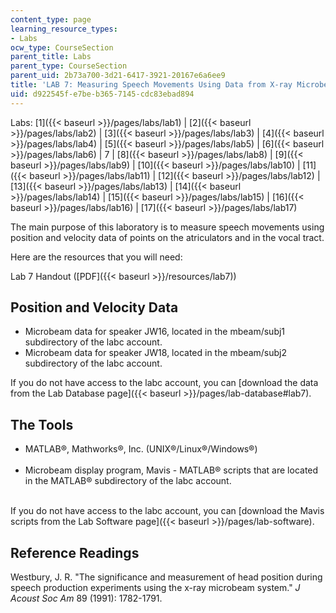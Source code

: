 ```yaml
---
content_type: page
learning_resource_types:
- Labs
ocw_type: CourseSection
parent_title: Labs
parent_type: CourseSection
parent_uid: 2b73a700-3d21-6417-3921-20167e6a6ee9
title: 'LAB 7: Measuring Speech Movements Using Data from X-ray Microbeam System'
uid: d922545f-e7be-b365-7145-cdc83ebad894
---
```


Labs: [1]({{< baseurl >}}/pages/labs/lab1) | [2]({{< baseurl >}}/pages/labs/lab2) | [3]({{< baseurl >}}/pages/labs/lab3) | [4]({{< baseurl >}}/pages/labs/lab4) | [5]({{< baseurl >}}/pages/labs/lab5) | [6]({{< baseurl >}}/pages/labs/lab6) | 7 | [8]({{< baseurl >}}/pages/labs/lab8) | [9]({{< baseurl >}}/pages/labs/lab9) | [10]({{< baseurl >}}/pages/labs/lab10) | [11]({{< baseurl >}}/pages/labs/lab11) | [12]({{< baseurl >}}/pages/labs/lab12) | [13]({{< baseurl >}}/pages/labs/lab13) | [14]({{< baseurl >}}/pages/labs/lab14) | [15]({{< baseurl >}}/pages/labs/lab15) | [16]({{< baseurl >}}/pages/labs/lab16) | [17]({{< baseurl >}}/pages/labs/lab17)

The main purpose of this laboratory is to measure speech movements using position and velocity data of points on the atriculators and in the vocal tract.

Here are the resources that you will need:

Lab 7 Handout ([PDF]({{< baseurl >}}/resources/lab7))

Position and Velocity Data
--------------------------

*   Microbeam data for speaker JW16, located in the mbeam/subj1 subdirectory of the labc account.
*   Microbeam data for speaker JW18, located in the mbeam/subj2 subdirectory of the labc account.

If you do not have access to the labc account, you can [download the data from the Lab Database page]({{< baseurl >}}/pages/lab-database#lab7).

The Tools
---------

*   MATLAB®, Mathworks®, Inc. (UNIX®/Linux®/Windows®)  
     
*   Microbeam display program, Mavis - MATLAB® scripts that are located in the MATLAB® subdirectory of the labc account.  
     

If you do not have access to the labc account, you can [download the Mavis scripts from the Lab Software page]({{< baseurl >}}/pages/lab-software).

Reference Readings
------------------

Westbury, J. R. "The significance and measurement of head position during speech production experiments using the x-ray microbeam system." _J Acoust Soc Am_ 89 (1991): 1782-1791.